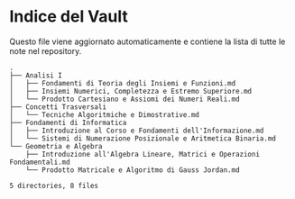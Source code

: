 # Indice del Vault

Questo file viene aggiornato automaticamente e contiene la lista di tutte le note nel repository.

```
.
├── Analisi I
│   ├── Fondamenti di Teoria degli Insiemi e Funzioni.md
│   ├── Insiemi Numerici, Completezza e Estremo Superiore.md
│   └── Prodotto Cartesiano e Assiomi dei Numeri Reali.md
├── Concetti Trasversali
│   └── Tecniche Algoritmiche e Dimostrative.md
├── Fondamenti di Informatica
│   ├── Introduzione al Corso e Fondamenti dell'Informazione.md
│   └── Sistemi di Numerazione Posizionale e Aritmetica Binaria.md
└── Geometria e Algebra
    ├── Introduzione all'Algebra Lineare, Matrici e Operazioni Fondamentali.md
    └── Prodotto Matricale e Algoritmo di Gauss Jordan.md

5 directories, 8 files
```
